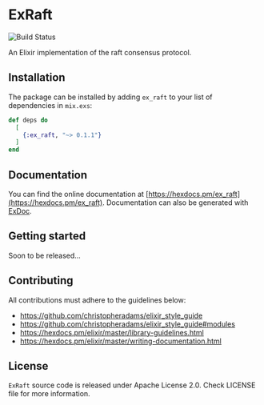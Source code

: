 # ExRaft

![Build Status](https://github.com/bajankristof/ex_raft/actions/workflows/main.yml/badge.svg?branch=main)

An Elixir implementation of the raft consensus protocol.

## Installation

The package can be installed by adding `ex_raft` to your list of dependencies in `mix.exs`:

```elixir
def deps do
  [
    {:ex_raft, "~> 0.1.1"}
  ]
end
```

## Documentation

You can find the online documentation at [https://hexdocs.pm/ex_raft](https://hexdocs.pm/ex_raft).
Documentation can also be generated with [ExDoc](https://github.com/elixir-lang/ex_doc).

## Getting started

Soon to be released...

## Contributing

All contributions must adhere to the guidelines below:

  * https://github.com/christopheradams/elixir_style_guide
  * https://github.com/christopheradams/elixir_style_guide#modules
  * https://hexdocs.pm/elixir/master/library-guidelines.html
  * https://hexdocs.pm/elixir/master/writing-documentation.html

## License

`ExRaft` source code is released under Apache License 2.0.
Check LICENSE file for more information.
